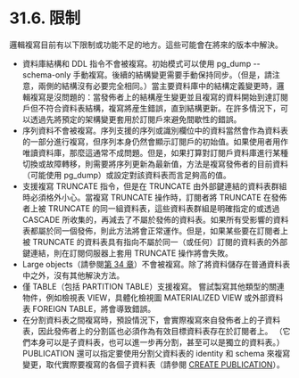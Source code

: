 # 31.6. 限制

邏輯複寫目前有以下限制或功能不足的地方。這些可能會在將來的版本中解決。

* 資料庫結構和 DDL 指令不會被複寫。初始模式可以使用 pg\_dump --schema-only 手動複寫。後續的結構變更需要手動保持同步。（但是，請注意，兩側的結構沒有必要完全相同。）當主要資料庫中的結構定義變更時，邏輯複寫是沒問題的：當發佈者上的結構産生變更並且複寫的資料開始到達訂閱戶但不符合資料表結構，複寫將産生錯誤，直到結構更新。在許多情況下，可以透過先將預定的架構變更套用於訂閱戶來避免間歇性的錯誤。
* 序列資料不會被複寫。序列支援的序列或識別欄位中的資料當然會作為資料表的一部分進行複寫，但序列本身仍然會顯示訂閱戶的初始值。如果使用者用作唯讀資料庫，那麼這通常不成問題。但是，如果打算對訂閱戶資料庫進行某種切換或故障轉移，則需要將序列更新為最新值，方法是複寫發佈者的目前資料（可能使用 pg\_dump）或設定對該資料表而言足夠高的值。
* 支援複寫 TRUNCATE 指令，但是在 TRUNCATE 由外部鍵連結的資料表群組時必須格外小心。當複寫 TRUNCATE 操作時，訂閱者將 TRUNCATE 在發佈者上被 TRUNCATE 的同一組資料表，這些資料表群組是明確指定的或透過 CASCADE 所收集的，再減去了不屬於發佈的資料表。如果所有受影響的資料表都屬於同一個發佈，則此方法將會正常運作。但是，如果某些要在訂閱者上被 TRUNCATE 的資料表具有指向不屬於同一（或任何）訂閱的資料表的外部鍵連結，則在訂閱伺服器上套用 TRUNCATE 操作將會失敗。
* Large objects（請參閱[第 34 章](https://github.com/pgsql-tw/gitbook-docs/tree/67cc71691219133f37b9a33df9c691a2dd9c2642/tw/client-interfaces/34.-large-objects)）不會被複寫。除了將資料儲存在普通資料表中之外，沒有其他解決方法。
* 僅 TABLE（包括 PARTITION TABLE）支援複寫。 嘗試製寫其他類型的關連物件，例如檢視表 VIEW，具體化檢視圖 MATERIALIZED VIEW 或外部資料表 FOREIGN TABLE，將會導致錯誤。
* 在分割資料表之間複寫時，預設情況下，會實際複寫來自發佈者上的子資料表，因此發佈者上的分割區也必須作為有效目標資料表存在於訂閱者上。 （它們本身可以是子資料表，也可以進一步再分割，甚至可以是獨立的資料表。）PUBLICATION 還可以指定要使用分割父資料表的 identity 和 schema 來複寫變更，取代實際要複寫的各個子資料表（請參閱 [CREATE PUBLICATION](../../reference/sql-commands/create-publication.md)）。

